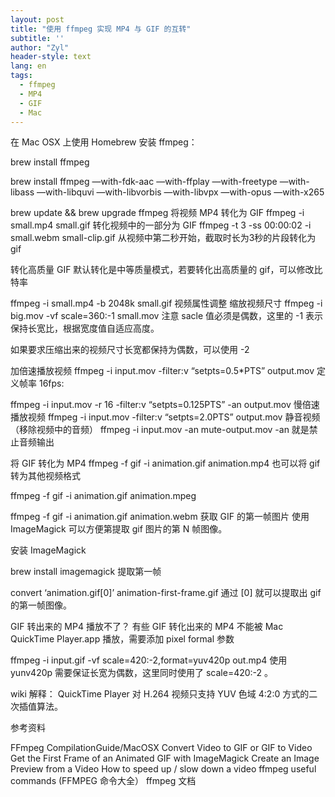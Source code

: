 ```yaml
---
layout: post
title: "使用 ffmpeg 实现 MP4 与 GIF 的互转"
subtitle: ''
author: "Zyl"
header-style: text
lang: en
tags:
  - ffmpeg
  - MP4
  - GIF
  - Mac
---
```


 
在 Mac OSX 上使用 Homebrew 安装 ffmpeg：

brew install ffmpeg

brew install ffmpeg —with-fdk-aac —with-ffplay —with-freetype —with-libass —with-libquvi —with-libvorbis —with-libvpx —with-opus —with-x265

brew update && brew upgrade ffmpeg
将视频 MP4 转化为 GIF
ffmpeg -i small.mp4 small.gif
转化视频中的一部分为 GIF
ffmpeg -t 3 -ss 00:00:02 -i small.webm small-clip.gif
从视频中第二秒开始，截取时长为3秒的片段转化为 gif

转化高质量 GIF
默认转化是中等质量模式，若要转化出高质量的 gif，可以修改比特率

ffmpeg -i small.mp4 -b 2048k small.gif
视频属性调整
缩放视频尺寸
ffmpeg -i big.mov -vf scale=360:-1 small.mov
注意 sacle 值必须是偶数，这里的 -1 表示保持长宽比，根据宽度值自适应高度。

如果要求压缩出来的视频尺寸长宽都保持为偶数，可以使用 -2

加倍速播放视频
ffmpeg -i input.mov -filter:v “setpts=0.5*PTS” output.mov
定义帧率 16fps:

ffmpeg -i input.mov -r 16 -filter:v “setpts=0.125PTS” -an output.mov
慢倍速播放视频
ffmpeg -i input.mov -filter:v “setpts=2.0PTS” output.mov
静音视频（移除视频中的音频）
ffmpeg -i input.mov -an mute-output.mov
-an 就是禁止音频输出

将 GIF 转化为 MP4
ffmpeg -f gif -i animation.gif animation.mp4
也可以将 gif 转为其他视频格式

ffmpeg -f gif -i animation.gif animation.mpeg

ffmpeg -f gif -i animation.gif animation.webm
获取 GIF 的第一帧图片
使用 ImageMagick 可以方便第提取 gif 图片的第 N 帧图像。

安装 ImageMagick

brew install imagemagick
提取第一帧

convert ‘animation.gif[0]’ animation-first-frame.gif
通过 [0] 就可以提取出 gif 的第一帧图像。

GIF 转出来的 MP4 播放不了？
有些 GIF 转化出来的 MP4 不能被 Mac QuickTime Player.app 播放，需要添加 pixel formal 参数

ffmpeg -i input.gif -vf scale=420:-2,format=yuv420p out.mp4
使用 yunv420p 需要保证长宽为偶数，这里同时使用了 scale=420:-2 。

wiki 解释： QuickTime Player 对 H.264 视频只支持 YUV 色域 4:2:0 方式的二次插值算法。

参考资料

FFmpeg CompilationGuide/MacOSX
Convert Video to GIF or GIF to Video
Get the First Frame of an Animated GIF with ImageMagick
Create an Image Preview from a Video
How to speed up / slow down a video
ffmpeg useful commands (FFMPEG 命令大全）
ffmpeg 文档


